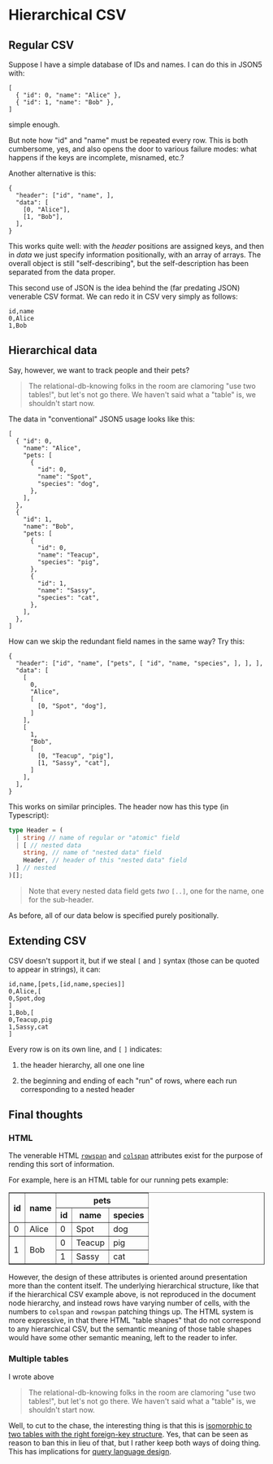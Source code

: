 # Hierarchical CSV

## Regular CSV

Suppose I have a simple database of IDs and names.
I can do this in JSON5 with:
```json5
[
  { "id": 0, "name": "Alice" },
  { "id": 1, "name": "Bob" },
]
```
simple enough.

But note how "id" and "name" must be repeated every row.
This is both cumbersome, yes, and also opens the door to various failure modes:
what happens if the keys are incomplete, misnamed, etc.?

Another alternative is this:
```json5
{
  "header": ["id", "name", ],
  "data": [
    [0, "Alice"],
    [1, "Bob"],
  ],
}
```
This works quite well:
with the *header* positions are assigned keys, and then in *data* we just specify information positionally, with an array of arrays.
The overall object is still "self-describing", but the self-description has been separated from the data proper.

This second use of JSON is the idea behind the (far predating JSON) venerable CSV format.
We can redo it in CSV very simply as follows:

```csv
id,name
0,Alice
1,Bob
```

## Hierarchical data

Say, however, we want to track people and their pets?

> The relational-db-knowing folks in the room are clamoring "use two tables!", but let's not go there.
> We haven't said what a "table" is, we shouldn't start now.

The data in "conventional" JSON5 usage looks like this:
```json5
[
  { "id": 0,
    "name": "Alice",
    "pets: [
      {
        "id": 0,
        "name": "Spot",
        "species": "dog",
      },
    ],
  },
  {
    "id": 1,
    "name": "Bob",
    "pets: [
      {
        "id": 0,
        "name": "Teacup",
        "species": "pig",
      },
      {
        "id": 1,
        "name": "Sassy",
        "species": "cat",
      },
    ],
  },
]
```

How can we skip the redundant field names in the same way?
Try this:

```json5
{
  "header": ["id", "name", ["pets", [ "id", "name, "species", ], ], ],
  "data": [
    [
      0,
      "Alice",
      [
        [0, "Spot", "dog"],
      ]
    ],
    [
      1,
      "Bob",
      [
        [0, "Teacup", "pig"],
        [1, "Sassy", "cat"],
      ]
    ],
  ],
}
```

This works on similar principles.
The header now has this type (in Typescript):
```typescript
type Header = (
  | string // name of regular or "atomic" field
  | [ // nested data
    string, // name of "nested data" field
    Header, // header of this "nested data" field
  ] // nested
)[];
```

> Note that every nested data field gets *two* `[..]`, one for the name, one for the sub-header.

As before, all of our data below is specified purely positionally.

## Extending CSV

CSV doesn't support it, but if we steal `[` and `]` syntax (those can be quoted to appear in strings), it can:

```hscv
id,name,[pets,[id,name,species]]
0,Alice,[
0,Spot,dog
]
1,Bob,[
0,Teacup,pig
1,Sassy,cat
]
```

Every row is on its own line, and `[` `]` indicates:

1. the header hierarchy, all one one line

2. the beginning and ending of each "run" of rows, where each run corresponding to a nested header

## Final thoughts

### HTML

The venerable HTML
[`rowspan`](https://developer.mozilla.org/en-US/docs/Web/HTML/Element/td#rowspan)
and
[`colspan`](https://developer.mozilla.org/en-US/docs/Web/HTML/Element/th#colspan)
attributes exist for the purpose of rending this sort of information.

For example, here is an HTML table for our running pets example:

<table border="1">
  <tr>
    <th rowspan="2">id</th>
    <th rowspan="2">name</th>
    <th colspan="3">pets</th>
  </tr>
  <tr>
    <th>id</th>
    <th>name</th>
    <th>species</th>
  </tr>
  <tr>
    <td rowspan="1">0</td>
    <td rowspan="1">Alice</td>
    <td>0</td>
    <td>Spot</td>
    <td>dog</td>
  </tr>
  <tr>
    <td rowspan="2">1</td>
    <td rowspan="2">Bob</td>
    <td>0</td>
    <td>Teacup</td>
    <td>pig</td>
  </tr>
  <tr>
    <td>1</td>
    <td>Sassy</td>
    <td>cat</td>
  </tr>
</table>

However, the design of these attributes is oriented around presentation more than the content itself.
The underlying hierarchical structure, like that if the hierarchical CSV example above, is not reproduced in the document node hierarchy, and instead rows have varying number of cells, with the numbers to `colspan` and `rowspan` patching things up.
The HTML system is more expressive, in that there HTML "table shapes" that do not correspond to any hierarchical CSV, but the semantic meaning of those table shapes would have some other semantic meaning, left to the reader to infer.

### Multiple tables

I wrote above

> The relational-db-knowing folks in the room are clamoring "use two tables!", but let's not go there.
> We haven't said what a "table" is, we shouldn't start now.

Well, to cut to the chase, the interesting thing is that this is [isomorphic to two tables with the right foreign-key structure](./flattening-a-schema.md#nested-containers).
Yes, that can be seen as reason to ban this in lieu of that, but I rather keep both ways of doing thing.
This has implications for [query language design](./query-language.md).

